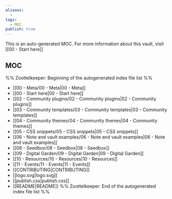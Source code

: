 ```yaml
---
aliases:
  -
tags:
  - MOC
publish: true
---
```


This is an auto-generated MOC. For more information about this vault, visit [[00 - Start here]]

## MOC

%% Zoottelkeeper: Beginning of the autogenerated index file list %%

- [[00 - Meta/00 - Meta|00 - Meta]]
- [[00 - Start here|00 - Start here]]
- [[02 - Community plugins/02 - Community plugins|02 - Community plugins]]
- [[03 - Community templates/03 - Community templates|03 - Community templates]]
- [[04 - Community themes/04 - Community themes|04 - Community themes]]
- [[05 - CSS snippets/05 - CSS snippets|05 - CSS snippets]]
- [[06 - Note and vault examples/06 - Note and vault examples|06 - Note and vault examples]]
- [[08 - Seedbox/08 - Seedbox|08 - Seedbox]]
- [[09 - Digital Garden/09 - Digital Garden|09 - Digital Garden]]
- [[10 - Resources/10 - Resources|10 - Resources]]
- [[11 - Events/11 - Events|11 - Events]]
- [[CONTRIBUTING|CONTRIBUTING]]
- [[logo.svg|logo.svg]]
- [[publish.css|publish.css]]
- [[README|README]]
  %% Zoottelkeeper: End of the autogenerated index file list %%
